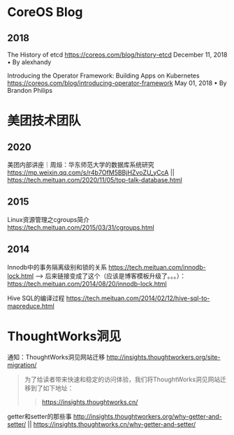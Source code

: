 
# CoreOS Blog

## 2018

The History of etcd https://coreos.com/blog/history-etcd December 11, 2018 • By alexhandy

Introducing the Operator Framework: Building Apps on Kubernetes https://coreos.com/blog/introducing-operator-framework May 01, 2018 • By Brandon Philips

# 美团技术团队

## 2020

美团内部讲座｜周烜：华东师范大学的数据库系统研究 https://mp.weixin.qq.com/s/r4b7OfM5BBjHZvoZU_yCcA || https://tech.meituan.com/2020/11/05/top-talk-database.html

## 2015

Linux资源管理之cgroups简介 https://tech.meituan.com/2015/03/31/cgroups.html

## 2014

Innodb中的事务隔离级别和锁的关系 https://tech.meituan.com/innodb-lock.html --> 后来链接变成了这个（应该是博客模板升级了。。。）：https://tech.meituan.com/2014/08/20/innodb-lock.html

Hive SQL的编译过程 https://tech.meituan.com/2014/02/12/hive-sql-to-mapreduce.html

# ThoughtWorks洞见

通知：ThoughtWorks洞见网站迁移 http://insights.thoughtworkers.org/site-migration/
> 为了给读者带来快速和稳定的访问体验，我们将ThoughtWorks洞见网站迁移到了如下地址：
>> https://insights.thoughtworks.cn/ 

getter和setter的那些事 http://insights.thoughtworkers.org/why-getter-and-setter/ || https://insights.thoughtworks.cn/why-getter-and-setter/
